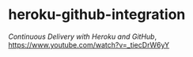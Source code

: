# heroku-github-integration


*Continuous Delivery with Heroku and GitHub*, https://www.youtube.com/watch?v=_tiecDrW6yY


